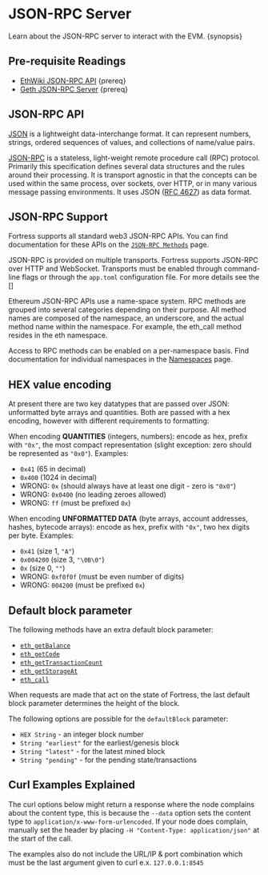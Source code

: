 <!--
order: 1
-->

# JSON-RPC Server

Learn about the JSON-RPC server to interact with the EVM. {synopsis}

## Pre-requisite Readings

- [EthWiki JSON-RPC API](https://eth.wiki/json-rpc/API) {prereq}
- [Geth JSON-RPC Server](https://geth.ethereum.org/docs/rpc/server) {prereq}

## JSON-RPC API

[JSON](https://json.org/) is a lightweight data-interchange format. It can represent numbers, strings, ordered sequences of values, and collections of name/value pairs.

[JSON-RPC](http://www.jsonrpc.org/specification) is a stateless, light-weight remote procedure call (RPC) protocol. Primarily this specification defines several data structures and the rules around their processing. It is transport agnostic in that the concepts can be used within the same process, over sockets, over HTTP, or in many various message passing environments. It uses JSON ([RFC 4627](https://www.ietf.org/rfc/rfc4627.txt)) as data format.

## JSON-RPC Support

Fortress supports all standard web3 JSON-RPC APIs. You can find documentation for these APIs on the [`JSON-RPC Methods`](./endpoints.md) page.

JSON-RPC is provided on multiple transports. Fortress supports JSON-RPC over HTTP and WebSocket. Transports must be enabled through command-line flags or through the `app.toml` configuration file. For more details see the []

Ethereum JSON-RPC APIs use a name-space system. RPC methods are grouped into several categories depending on their purpose. All method names are composed of the namespace, an underscore, and the actual method name within the namespace. For example, the eth_call method resides in the eth namespace.

Access to RPC methods can be enabled on a per-namespace basis. Find documentation for individual namespaces in the [Namespaces](./namespaces.md) page.

## HEX value encoding

At present there are two key datatypes that are passed over JSON: unformatted byte arrays and quantities. Both are passed with a hex encoding, however with different requirements to formatting:

When encoding **QUANTITIES** (integers, numbers): encode as hex, prefix with `"0x"`, the most compact representation (slight exception: zero should be represented as `"0x0"`). Examples:

- `0x41` (65 in decimal)
- `0x400` (1024 in decimal)
- WRONG: `0x` (should always have at least one digit - zero is `"0x0"`)
- WRONG: `0x0400` (no leading zeroes allowed)
- WRONG: `ff` (must be prefixed `0x`)

When encoding **UNFORMATTED DATA** (byte arrays, account addresses, hashes, bytecode arrays): encode as hex, prefix with `"0x"`, two hex digits per byte. Examples:

- `0x41` (size 1, `"A"`)
- `0x004200` (size 3, `"\0B\0"`)
- `0x` (size 0, `""`)
- WRONG: `0xf0f0f` (must be even number of digits)
- WRONG: `004200` (must be prefixed `0x`)

## Default block parameter

The following methods have an extra default block parameter:

- [`eth_getBalance`](./endpoints.md#eth-getbalance)
- [`eth_getCode`](./endpoints.md#eth-getcode)
- [`eth_getTransactionCount`](./endpoints.md#eth-gettransactioncount)
- [`eth_getStorageAt`](./endpoints.md#eth-getstorageat)
- [`eth_call`](./endpoints.md#eth-call)

When requests are made that act on the state of Fortress, the last default block parameter determines the height of the block.

The following options are possible for the `defaultBlock` parameter:

- `HEX String` - an integer block number
- `String "earliest"` for the earliest/genesis block
- `String "latest"` - for the latest mined block
- `String "pending"` - for the pending state/transactions

## Curl Examples Explained

The curl options below might return a response where the node complains about the content type, this is because the `--data` option sets the content type to `application/x-www-form-urlencoded`. If your node does complain, manually set the header by placing `-H "Content-Type: application/json"` at the start of the call.

The examples also do not include the URL/IP & port combination which must be the last argument given to curl e.x. `127.0.0.1:8545`

